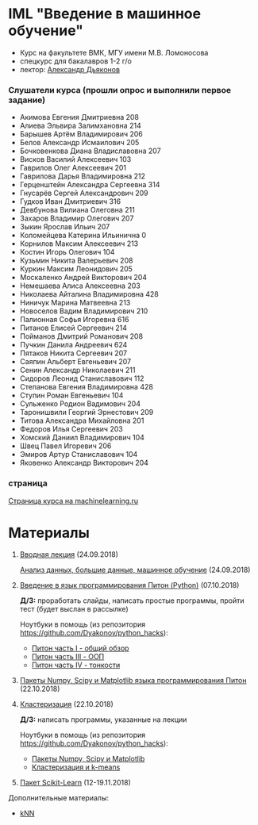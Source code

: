 # IML "Введение в машинное обучение"
* Курс на факультете ВМК, МГУ имени М.В. Ломоносова
* спецкурс для бакалавров 1-2 г/о
* лектор: [Александр Дьяконов](https://dyakonov.org/ag/)


### Слушатели курса (прошли опрос и выполнили первое задание)

- Акимова Евгения Дмитриевна 208
- Алиева Эльвира Залимхановна  214
- Барышев Артём Владимирович 206
- Белов Александр Исмаилович 205
- Бочковенкова Диана Владиславовна 207
- Висков Василий Алексеевич 103
- Гаврилов Олег Алексеевич 201
- Гаврилова Дарья Владимировна 212
- Герценштейн Александра Сергеевна 314
- Гнусарёв Сергей Александрович 209
- Гудков Иван Дмитриевич 316
- Девбунова Вилиана Олеговна 211
- Захаров Владимир Олегович 207
- Зыкин Ярослав Ильич 207
- Коломейцева Катерина Ильинична 0
- Корнилов Максим Алексеевич 213
- Костин Игорь Олегович 104
- Кузьмин Никита Валерьевич 208
- Куркин Максим Леонидович 205
- Москаленко Андрей Викторович 204
- Немешаева Алиса Алексеевна 203
- Николаева Айталина Владимировна 428
- Ниничук Марина Матвеевна 213
- Новоселов Вадим Владимирович 210
- Палионная Софья Игоревна 616
- Питанов Елисей Сергеевич 214
- Пойманов Дмитрий Романович 208
- Пучкин Данила Андреевич 624
- Пятаков Никита Сергеевич 207
- Саяпин Альберт Евгеньевич  207
- Сенин Александр Николаевич 211
- Сидоров Леонид Станиславович 112
- Степанова Евгения Владимировна 428
- Ступин Роман Евгеньевич 104
- Сульженко Родион Вадимович 204
- Таронишвили Георгий Эрнестович 209
- Титова Александра Михайловна 201
- Федоров Илья Сергеевич 203
- Хомский Даниил Владимирович 104
- Швец Павел Игоревич 206
- Эмиров Артур Станиславович 104
- Яковенко Александр Викторович 204

### страница
[Страница курса на machinelearning.ru](http://www.machinelearning.ru/wiki/index.php?title=Введение_в_машинное_обучение)

# Материалы

1. [Вводная лекция](IML2018_00_intro_03.pdf) (24.09.2018)

   [Анализ данных, большие данные, машинное обучение](IML2018_01_bigdata_02.pdf) (24.09.2018)
   
2. [Введение в язык программирования Питон (Python)](IML2018_02_pythonintro_12.pdf) (07.10.2018)

   **Д/З:** проработать слайды, написать простые программы, пройти тест (будет выслан в рассылке)

   Ноутбуки в помощь (из репозитория https://github.com/Dyakonov/python_hacks):
   * [Питон часть I - общий обзор](https://github.com/Dyakonov/python_hacks/blob/master/dj_python_0_intro_20181004.ipynb)
   * [Питон часть III - ООП](https://github.com/Dyakonov/python_hacks/blob/master/dj_python_2_oop_20181004.ipynb)
   * [Питон часть IV - тонкости](https://github.com/Dyakonov/python_hacks/blob/master/dj_python_4_tonko_20181004.ipynb)
   
3. [Пакеты Numpy, Scipy и Matplotlib языка программирования Питон](IML2018_03_numpy_04.pdf)  (22.10.2018)
4. [Кластеризация](IML2018_04_cluster.pdf)  (22.10.2018)

   **Д/З:** написать программы, указанные на лекции
   
   Ноутбуки в помощь (из репозитория https://github.com/Dyakonov/python_hacks):
   * [Пакеты Numpy, Scipy и Matplotlib](https://github.com/Dyakonov/python_hacks/blob/master/dj_numpy_20181021.ipynb)
   * [Кластеризация и k-means](https://github.com/Dyakonov/ml_hacks/blob/master/dj_IML_cluster_kmeans.ipynb)
   
   
   
  5. [Пакет Scikit-Learn](IML2018_06_scikitlearn_10.pdf)  (12-19.11.2018)
  
  
  Дополнительные материалы:
   * [kNN](https://github.com/Dyakonov/ml_hacks/blob/master/dj_IML_kNN.ipynb)
